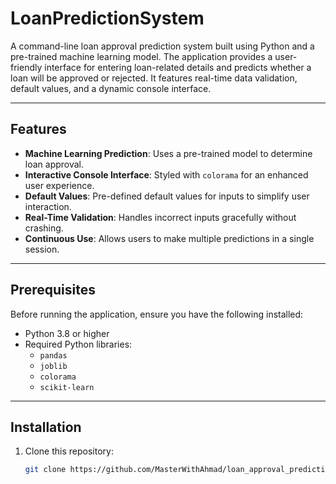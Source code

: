 # LoanPredictionSystem

A command-line loan approval prediction system built using Python and a pre-trained machine learning model. The application provides a user-friendly interface for entering loan-related details and predicts whether a loan will be approved or rejected. It features real-time data validation, default values, and a dynamic console interface.

---

## Features
- **Machine Learning Prediction**: Uses a pre-trained model to determine loan approval.
- **Interactive Console Interface**: Styled with `colorama` for an enhanced user experience.
- **Default Values**: Pre-defined default values for inputs to simplify user interaction.
- **Real-Time Validation**: Handles incorrect inputs gracefully without crashing.
- **Continuous Use**: Allows users to make multiple predictions in a single session.

---

## Prerequisites
Before running the application, ensure you have the following installed:
- Python 3.8 or higher
- Required Python libraries:
  - `pandas`
  - `joblib`
  - `colorama`
  - `scikit-learn`

---

## Installation
1. Clone this repository:
   ```bash
   git clone https://github.com/MasterWithAhmad/loan_approval_prediction.git
  
